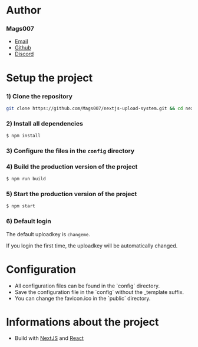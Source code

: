 # Author

### Mags007

<ul>
   <li><a href="mailto:kontakt@mxgnus.de">Email</a></li>
   <li><a href="https://github.com/Mags007">Github</a>
   <li><a href="https://discord.com/users/666974190561394698">Discord</a>
</ul>

# Setup the project

### 1) Clone the repository

```bash
git clone https://github.com/Mags007/nextjs-upload-system.git && cd nextjs-upload-system
```

### 2) Install all dependencies

```bash
$ npm install
```

### 3) Configure the files in the `config` directory

### 4) Build the production version of the project

```bash
$ npm run build
```

### 5) Start the production version of the project

```bash
$ npm start
```

### 6) Default login

The default uploadkey is `changeme`.

If you login the first time, the uploadkey will be automatically changed.

# Configuration

<ul>
   <li>All configuration files can be found in the `config` directory.</li>
   <li>Save the configuration file in the `config` without the _template suffix.</li>
   <li>You can change the favicon.ico in the `public` directory.</li>
</ul>

# Informations about the project

<ul>
   <li>Build with <a href='https://nextjs.org/'>NextJS</a> and <a href='https://reactjs.org/'>React</a></li>
</ul>
